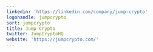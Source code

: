 ```yaml
---
linkedin: 'https://linkedin.com/company/jump-crypto'
logohandle: jumpcrypto
sort: jumpcrypto
title: Jump Crypto
twitter: JumpCryptoHQ
website: 'https://jumpcrypto.com/'
---
```

